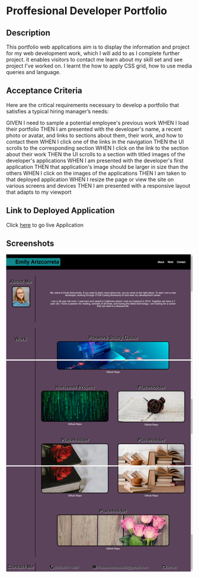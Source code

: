 # Proffesional Developer Portfolio

## Description
This portfolio web applications aim is to display the information and project for my web development work, which I will add to as I complete further project.
it enables visitors to contact me learn about my skill set and see project I've worked on.
I learnt the how to apply CSS grid, how to use media queries and language.

## Acceptance Criteria
Here are the critical requirements necessary to develop a portfolio that satisfies a typical hiring manager’s needs:

GIVEN I need to sample a potential employee's previous work
WHEN I load their portfolio
THEN I am presented with the developer's name, a recent photo or avatar, and links to sections about them, their work, and how to contact them
WHEN I click one of the links in the navigation
THEN the UI scrolls to the corresponding section
WHEN I click on the link to the section about their work
THEN the UI scrolls to a section with titled images of the developer's applications
WHEN I am presented with the developer's first application
THEN that application's image should be larger in size than the others
WHEN I click on the images of the applications
THEN I am taken to that deployed application
WHEN I resize the page or view the site on various screens and devices
THEN I am presented with a responsive layout that adapts to my viewport

## Link to Deployed Application

Click [here](https://rosesandbooks89.github.io/Emilys-Professional-Portfolio/) to go  live Application

## Screenshots
![alt text](./assets/images/screenshot3%20(2).png)
![alt text](./assets/images/screenshot3%20(3).png)
![alt text](./assets/images/screenshot3%20(1).png)